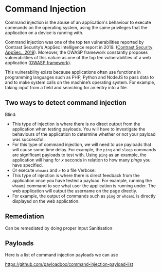 # Command Injection

Command injection is the abuse of an application's behaviour to execute commands on the operating system, using the same privileges that the application on a device is running with.

Command injection was one of the top ten vulnerabilities reported by Contrast Security’s AppSec intelligence report in 2019. ([Contrast Security AppSec., 2019](https://www.contrastsecurity.com/security-influencers/insights-appsec-intelligence-report)). Moreover, the OWASP framework constantly proposes vulnerabilities of this nature as one of the top ten vulnerabilities of a web application ([OWASP framework](https://owasp.org/www-project-top-ten/)).


This vulnerability exists because applications often use functions in programming languages such as PHP, Python and NodeJS to pass data to and to make system calls on the machine’s operating system. For example, taking input from a field and searching for an entry into a file.


## Two ways to detect command injection

Blind: 
- This type of injection is where there is no direct output from the application when testing payloads. You will have to investigate the behaviours of the application to determine whether or not your payload was successful.
- For this type of command injection, we will need to use payloads that will cause some time delay. For example, the `ping` and `sleep` commands are significant payloads to test with. Using `ping` as an example, the application will hang for _x_ seconds in relation to how many _pings_ you have specified.
- Or execute `whoami` and `>` to a file
Verbose: 
- This type of injection is where there is direct feedback from the application once you have tested a payload. For example, running the `whoami` command to see what user the application is running under. The web application will output the username on the page directly.
- For example, the output of commands such as `ping` or `whoami` is directly displayed on the web application.


## Remediation

Can be remediated by doing proper Input Sanitisation

## Payloads

Here is a list of command injection payloads we can use 

https://github.com/payloadbox/command-injection-payload-list